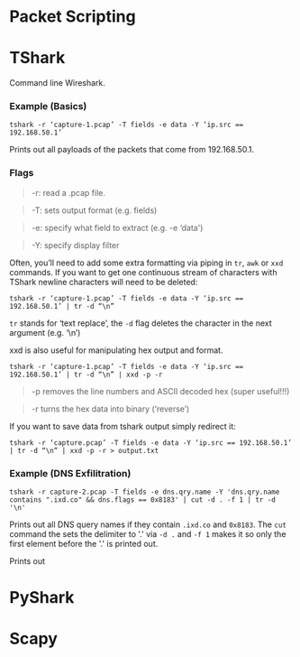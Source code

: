 # Packet Scripting

# TShark

Command line Wireshark.

### Example (Basics)

```
tshark -r ‘capture-1.pcap’ -T fields -e data -Y ‘ip.src == 192.168.50.1’ 
```

Prints out all payloads of the packets that come from 192.168.50.1.

### Flags
>-r: read a .pcap file.


>-T: sets output format (e.g. fields)


>-e: specify what field to extract (e.g. -e ‘data')


>-Y: specify display filter

Often, you’ll need to add some extra formatting via piping in ``tr``, ``awk`` or ``xxd`` commands. If you want to get one continuous stream of characters with TShark newline characters will need to be deleted:

```
tshark -r ‘capture-1.pcap’ -T fields -e data -Y ‘ip.src == 192.168.50.1’ | tr -d “\n”
```

``tr`` stands for ‘text replace’, the ``-d`` flag deletes the character in the next argument (e.g. ‘\n’)

xxd is also useful for manipulating hex output and format. 

```
tshark -r ‘capture-1.pcap’ -T fields -e data -Y ‘ip.src == 192.168.50.1’ | tr -d “\n” | xxd -p -r
```

>-p removes the line numbers and ASCII decoded hex (super useful!!!) 


>-r turns the hex data into binary (‘reverse’)

If you want to save data from tshark output simply redirect it:

```
tshark -r ‘capture.pcap’ -T fields -e data -Y ‘ip.src == 192.168.50.1’ | tr -d “\n” | xxd -p -r > output.txt
```

### Example (DNS Exfilitration)

```
tshark -r capture-2.pcap -T fields -e dns.qry.name -Y 'dns.qry.name contains ".ixd.co" && dns.flags == 0x8183' | cut -d . -f 1 | tr -d '\n'
```

Prints out all DNS query names if they contain ``.ixd.co`` and ``0x8183``. The ``cut`` command the sets the delimiter to '.' via ``-d .`` and ``-f 1`` makes it so only the first element before the '.' is printed out. 


Prints out 

# PyShark

# Scapy
